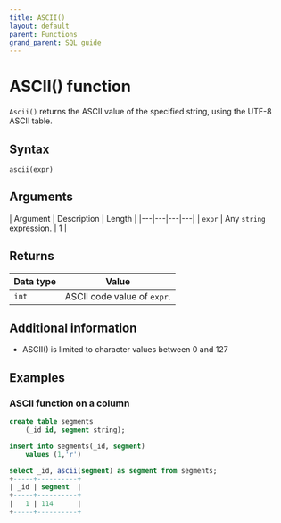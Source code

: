 ```yaml
---
title: ASCII()
layout: default
parent: Functions
grand_parent: SQL guide
---
```


# ASCII() function

`Ascii()` returns the ASCII value of the specified string, using the UTF-8 ASCII table.

## Syntax

```
ascii(expr)
```

## Arguments

| Argument | Description | Length |
|---|---|---|---|
| `expr` | Any `string` expression. | 1 |

## Returns

| Data type | Value |
|---|---|
| `int` | ASCII code value of `expr`. |

## Additional information

* ASCII() is limited to character values between 0 and 127

## Examples

### ASCII function on a column

```sql
create table segments
    (_id id, segment string);

insert into segments(_id, segment)
    values (1,'r')

select _id, ascii(segment) as segment from segments;
+-----+----------+
| _id | segment  |
+-----+----------+
|   1 | 114      |
+-----+----------+
```
